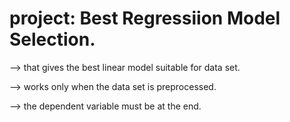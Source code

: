 # project: Best Regressiion Model Selection.
--> that gives the best linear model suitable for data set.

--> works only when the data set is preprocessed.

--> the dependent variable must be at the end.
